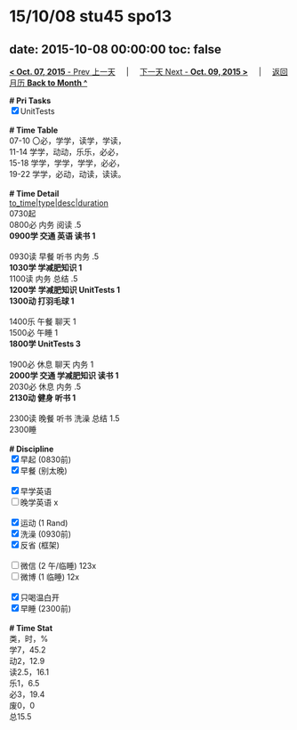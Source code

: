 # 15/10/08 stu45 spo13

date: 2015-10-08 00:00:00
toc: false
---
[**< Oct. 07, 2015** - Prev 上一天](/lifelogs/2015/10/d07.html) &nbsp; &nbsp; | &nbsp; &nbsp; [下一天 Next - **Oct. 09, 2015 >**](/lifelogs/2015/10/d09.html) &nbsp; &nbsp; |  &nbsp; &nbsp; [返回月历 **Back to Month ^**](/lifelogs/2015/10/index.html)
<br/><div><strong># Pri Tasks</strong></div><div><input checked="true" type="checkbox"/>UnitTests</div><div><br/></div><div><b># Time Table</b></div><div>07-10 〇必，学学，读学，学读，</div><div>11-14 学学，动动，乐乐，必必，</div><div>15-18 学学，学学，学学，必必，</div><div>19-22 学学，必动，动读，读读。</div><div><br/></div><div><b># Time Detail</b></div><div><u>to_time|type|desc|duration</u></div><div>0730起</div><div>0800必 内务 阅读 .5</div><div><b>0900学 交通 英语 读书 1</b></div><div><b><br/></b></div><div>0930读 早餐 听书 内务 .5</div><div><b>1030学 学减肥知识 1</b></div><div>1100读 内务 总结 .5</div><div><strong>1200学</strong> <strong>学减肥知识</strong><strong> UnitTests </strong><strong>1</strong></div><div><b>1300动 打羽毛球 1</b></div><div><br/></div><div>1400乐 午餐 聊天 1</div><div>1500必 午睡 1</div><div><strong>1800学 UnitTests 3</strong></div><div><strong><br/></strong></div><div>1900必 休息 聊天 内务 1</div><div><b>2000学 交通 学减肥知识 读书 1</b></div><div>2030必 休息 内务 .5</div><div><b>2130动 健身 听书 1</b></div><div><b><br/></b></div><div>2300读 晚餐 听书 洗澡 总结 1.5</div><div>2300睡</div><div><br/></div><div><b># Discipline</b></div><div><input checked="true" type="checkbox"/>早起 (0830前) </div><div><input checked="true" type="checkbox"/>早餐 (别太晚) </div><div><br/></div><div><input checked="true" type="checkbox"/>早学英语 </div><div><input type="checkbox"/>晚学英语 x</div><div><br/></div><div><input checked="true" type="checkbox"/>运动 (1 Rand) </div><div><input checked="true" type="checkbox"/>洗澡 (0930前) </div><div><input checked="true" type="checkbox"/>反省 (框架) </div><div><br/></div><div><input type="checkbox"/>微信 (2 午/临睡) 123x</div><div><input type="checkbox"/>微博 (1 临睡) 12x</div><div><br/></div><div><input checked="true" type="checkbox"/>只喝温白开 </div><div><input checked="true" type="checkbox"/>早睡 (2300前) </div><div><br/></div><div><b># Time Stat</b></div><div>类，时，%<br clear="none"/>学7，45.2<br clear="none"/>动2，12.9<br clear="none"/>读2.5，16.1<br clear="none"/>乐1，6.5<br clear="none"/>必3，19.4<br clear="none"/>废0，0</div><div>总15.5</div><div><br/></div><div><br/></div>
